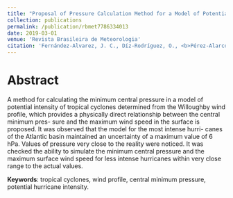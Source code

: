 ```yaml
---
title: "Proposal of Pressure Calculation Method for a Model of Potential Intensity"
collection: publications
permalink: /publication/rbmet7786334013
date: 2019-03-01
venue: 'Revista Brasileira de Meteorologia'
citation: 'Fernández-Alvarez, J. C., Díz-Rodríguez, O., <b>Pérez-Alarcón, A.</b> (2019). Proposal of Pressure Calculation Method for a Model of Potential Intensity. <i>Revista Brasileira de Meteorologia</i>, 34 (1):1–7, doi:10.1155/2020/8815949'
---
```




# Abstract
A method for calculating the minimum central pressure in a model of potential intensity of tropical cyclones determined
from the Willoughby wind profile, which provides a physically direct relationship between the central minimum pres-
sure and the maximum wind speed in the surface is proposed. It was observed that the model for the most intense hurri-
canes of the Atlantic basin maintained an uncertainty of a maximum value of 6 hPa. Values of pressure very close to the
reality were noticed. It was checked the ability to simulate the minimum central pressure and the maximum surface
wind speed for less intense hurricanes within very close range to the actual values.

<b>Keywords</b>:  tropical cyclones, wind profile, central minimum pressure, potential hurricane intensity.
